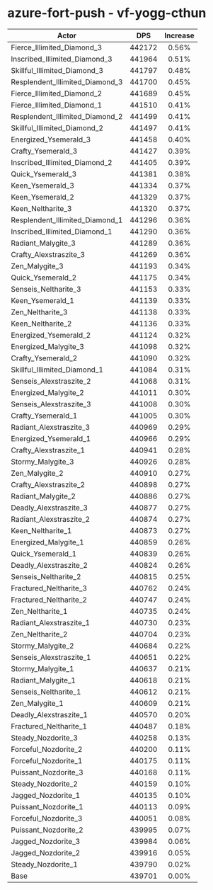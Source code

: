 # azure-fort-push - vf-yogg-cthun
| Actor | DPS | Increase |
|---|:---:|:---:|
|Fierce_Illimited_Diamond_3|442172|0.56%|
|Inscribed_Illimited_Diamond_3|441964|0.51%|
|Skillful_Illimited_Diamond_3|441797|0.48%|
|Resplendent_Illimited_Diamond_3|441700|0.45%|
|Fierce_Illimited_Diamond_2|441689|0.45%|
|Fierce_Illimited_Diamond_1|441510|0.41%|
|Resplendent_Illimited_Diamond_2|441499|0.41%|
|Skillful_Illimited_Diamond_2|441497|0.41%|
|Energized_Ysemerald_3|441458|0.40%|
|Crafty_Ysemerald_3|441427|0.39%|
|Inscribed_Illimited_Diamond_2|441405|0.39%|
|Quick_Ysemerald_3|441381|0.38%|
|Keen_Ysemerald_3|441334|0.37%|
|Keen_Ysemerald_2|441329|0.37%|
|Keen_Neltharite_3|441320|0.37%|
|Resplendent_Illimited_Diamond_1|441296|0.36%|
|Inscribed_Illimited_Diamond_1|441290|0.36%|
|Radiant_Malygite_3|441289|0.36%|
|Crafty_Alexstraszite_3|441269|0.36%|
|Zen_Malygite_3|441193|0.34%|
|Quick_Ysemerald_2|441175|0.34%|
|Senseis_Neltharite_3|441153|0.33%|
|Keen_Ysemerald_1|441139|0.33%|
|Zen_Neltharite_3|441138|0.33%|
|Keen_Neltharite_2|441136|0.33%|
|Energized_Ysemerald_2|441124|0.32%|
|Energized_Malygite_3|441098|0.32%|
|Crafty_Ysemerald_2|441090|0.32%|
|Skillful_Illimited_Diamond_1|441084|0.31%|
|Senseis_Alexstraszite_2|441068|0.31%|
|Energized_Malygite_2|441011|0.30%|
|Senseis_Alexstraszite_3|441008|0.30%|
|Crafty_Ysemerald_1|441005|0.30%|
|Radiant_Alexstraszite_3|440969|0.29%|
|Energized_Ysemerald_1|440966|0.29%|
|Crafty_Alexstraszite_1|440941|0.28%|
|Stormy_Malygite_3|440926|0.28%|
|Zen_Malygite_2|440910|0.27%|
|Crafty_Alexstraszite_2|440898|0.27%|
|Radiant_Malygite_2|440886|0.27%|
|Deadly_Alexstraszite_3|440877|0.27%|
|Radiant_Alexstraszite_2|440874|0.27%|
|Keen_Neltharite_1|440873|0.27%|
|Energized_Malygite_1|440859|0.26%|
|Quick_Ysemerald_1|440839|0.26%|
|Deadly_Alexstraszite_2|440824|0.26%|
|Senseis_Neltharite_2|440815|0.25%|
|Fractured_Neltharite_3|440762|0.24%|
|Fractured_Neltharite_2|440747|0.24%|
|Zen_Neltharite_1|440735|0.24%|
|Radiant_Alexstraszite_1|440730|0.23%|
|Zen_Neltharite_2|440704|0.23%|
|Stormy_Malygite_2|440684|0.22%|
|Senseis_Alexstraszite_1|440651|0.22%|
|Stormy_Malygite_1|440637|0.21%|
|Radiant_Malygite_1|440618|0.21%|
|Senseis_Neltharite_1|440612|0.21%|
|Zen_Malygite_1|440609|0.21%|
|Deadly_Alexstraszite_1|440570|0.20%|
|Fractured_Neltharite_1|440487|0.18%|
|Steady_Nozdorite_3|440258|0.13%|
|Forceful_Nozdorite_2|440200|0.11%|
|Forceful_Nozdorite_1|440175|0.11%|
|Puissant_Nozdorite_3|440168|0.11%|
|Steady_Nozdorite_2|440159|0.10%|
|Jagged_Nozdorite_1|440135|0.10%|
|Puissant_Nozdorite_1|440113|0.09%|
|Forceful_Nozdorite_3|440051|0.08%|
|Puissant_Nozdorite_2|439995|0.07%|
|Jagged_Nozdorite_3|439984|0.06%|
|Jagged_Nozdorite_2|439916|0.05%|
|Steady_Nozdorite_1|439790|0.02%|
|Base|439701|0.00%|
